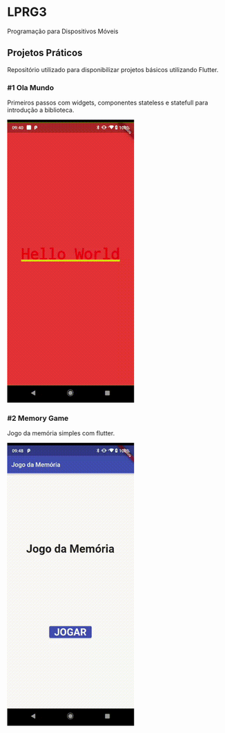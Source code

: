# LPRG3
Programação para Dispositivos Móveis

## Projetos Práticos

Repositório utilizado para disponibilizar projetos básicos utilizando Flutter.

### #1 Ola Mundo

Primeiros passos com widgets, componentes stateless e statefull para introdução a biblioteca.

![Olá Mundo...](readme/ola_mundo.gif)

### #2 Memory Game

Jogo da memória simples com flutter.

![Memory Game...](readme/memory_game.gif)

